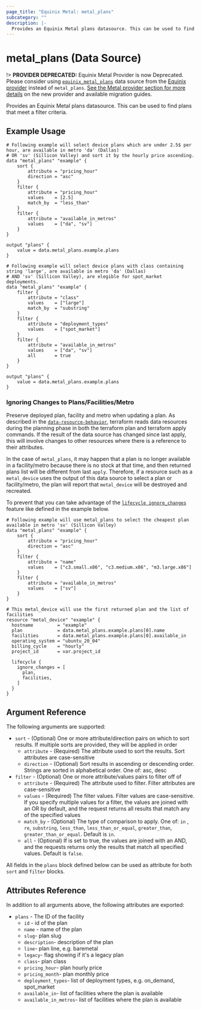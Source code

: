 ```yaml
---
page_title: "Equinix Metal: metal_plans"
subcategory: ""
description: |-
  Provides an Equinix Metal plans datasource. This can be used to find plans that meet a filter criteria.
---
```


# metal_plans (Data Source)

!> **PROVIDER DEPRECATED:** Equinix Metal Provider is now Deprecated. Please consider using [`equinix_metal_plans`](https://registry.terraform.io/providers/equinix/equinix/latest/docs/data-sources/equinix_metal_plans) data source from the [Equinix provider](https://registry.terraform.io/providers/equinix/equinix/latest/docs) instead of `metal_plans`. [See the Metal provider section for more details](../index.md#equinix-metal-provider) on the new provider and available migration guides.

Provides an Equinix Metal plans datasource. This can be used to find plans that meet a filter criteria.

## Example Usage

```hcl
# Following example will select device plans which are under 2.5$ per hour, are available in metro 'da' (Dallas)
# OR 'sv' (Sillicon Valley) and sort it by the hourly price ascending.
data "metal_plans" "example" {
    sort {
        attribute = "pricing_hour"
        direction = "asc"
    }
    filter {
        attribute = "pricing_hour"
        values    = [2.5]
        match_by  = "less_than"
    }
    filter {
        attribute = "available_in_metros"
        values    = ["da", "sv"]
    }
}

output "plans" {
    value = data.metal_plans.example.plans
}
```

```hcl
# Following example will select device plans with class containing string 'large', are available in metro 'da' (Dallas)
# AND 'sv' (Sillicon Valley), are elegible for spot_market deployments.
data "metal_plans" "example" {
    filter {
        attribute = "class"
        values    = ["large"]
        match_by  = "substring"
    }
    filter {
        attribute = "deployment_types"
        values    = ["spot_market"]
    }
    filter {
        attribute = "available_in_metros"
        values    = ["da", "sv"]
        all       = true
    }
}

output "plans" {
    value = data.metal_plans.example.plans
}
```

### Ignoring Changes to Plans/Facilities/Metro

Preserve deployed plan, facility and metro when updating a plan. As described in the [`data-resource-behavior`](https://www.terraform.io/language/data-sources#data-resource-behavior), terraform reads data resources during the planning phase in both the terraform plan and terraform apply commands. If the result of the data source has changed since last apply, this will involve changes to other resources where there is a reference to their attributes.

In the case of `metal_plans`, it may happen that a plan is no longer available in a facility/metro because there is no stock at that time, and then returned plans list will be different from last `apply`. Therefore, if a resource such as a `metal_device` uses the output of this data source to select a plan or facility/metro, the plan will report that `metal_device` will be destroyed and recreated.

To prevent that you can take advantage of the [`lifecycle ignore_changes`](https://www.terraform.io/language/meta-arguments/lifecycle#ignore_changes) feature like defined in the example below.

```hcl
# Following example will use metal_plans to select the cheapest plan available in metro 'sv' (Sillicon Valley)
data "metal_plans" "example" {
    sort {
        attribute = "pricing_hour"
        direction = "asc"
    }
    filter {
        attribute = "name"
        values    = ["c3.small.x86", "c3.medium.x86", "m3.large.x86"]
    }
    filter {
        attribute = "available_in_metros"
        values    = ["sv"]
    }
}

# This metal_device will use the first returned plan and the list of facilities
resource "metal_device" "example" {
  hostname         = "example"
  plan             = data.metal_plans.example.plans[0].name
  facilities       = data.metal_plans.example.plans[0].available_in
  operating_system = "ubuntu_20_04"
  billing_cycle    = "hourly"
  project_id       = var.project_id

  lifecycle {
    ignore_changes = [
      plan,
      facilities,
    ]
  }
}
```

## Argument Reference

The following arguments are supported:

* `sort` - (Optional) One or more attribute/direction pairs on which to sort results. If multiple
sorts are provided, they will be applied in order
  - `attribute` - (Required) The attribute used to sort the results. Sort attributes are case-sensitive
  - `direction` - (Optional) Sort results in ascending or descending order. Strings are sorted in alphabetical order. One of: asc, desc
* `filter` - (Optional) One or more attribute/values pairs to filter off of
  - `attribute` - (Required) The attribute used to filter. Filter attributes are case-sensitive
  - `values` - (Required) The filter values. Filter values are case-sensitive. If you specify multiple values for a filter, the values are joined with an OR by default, and the request returns all results that match any of the specified values
  - `match_by` - (Optional) The type of comparison to apply. One of: `in` , `re`, `substring`, `less_than`, `less_than_or_equal`, `greater_than`, `greater_than_or_equal`. Default is `in`.
  - `all` - (Optional) If is set to true, the values are joined with an AND, and the requests returns only the results that match all specified values. Default is `false`.

All fields in the `plans` block defined below can be used as attribute for both `sort` and `filter` blocks.

## Attributes Reference

In addition to all arguments above, the following attributes are exported:

* `plans` - The ID of the facility
  - `id` - id of the plan
  - `name` - name of the plan
  - `slug`- plan slug
  - `description`- description of the plan
  - `line`- plan line, e.g. baremetal
  - `legacy`- flag showing if it's a legacy plan
  - `class`- plan class
  - `pricing_hour`- plan hourly price
  - `pricing_month`- plan monthly price
  - `deployment_types`- list of deployment types, e.g. on_demand, spot_market
  - `available_in`- list of facilities where the plan is available
  - `available_in_metros`- list of facilities where the plan is available
